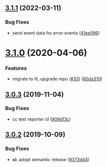 ## [3.1.1](https://github.com/neovici/cosmoz-sse/compare/v3.1.0...v3.1.1) (2022-03-11)


### Bug Fixes

* send event data for error events ([41ee596](https://github.com/neovici/cosmoz-sse/commit/41ee5962794b3c05f53adca6d8d0861f0dbb159e))

# [3.1.0](https://github.com/neovici/cosmoz-sse/compare/v3.0.3...v3.1.0) (2020-04-06)


### Features

* migrate to lit, upgrade repo ([#33](https://github.com/neovici/cosmoz-sse/issues/33)) ([60da310](https://github.com/neovici/cosmoz-sse/commit/60da31001dad49c7bc5f418dd15efbb102076f04))

## [3.0.3](https://github.com/neovici/cosmoz-sse/compare/v3.0.2...v3.0.3) (2019-11-04)


### Bug Fixes

* cc test reporter id ([909d13c](https://github.com/neovici/cosmoz-sse/commit/909d13cd5d2060cd30fda351054d4516cba507a4))

## [3.0.2](https://github.com/neovici/cosmoz-sse/compare/v3.0.1...v3.0.2) (2019-10-09)


### Bug Fixes

* **ci:** adopt semantic release ([9373d44](https://github.com/neovici/cosmoz-sse/commit/9373d44693d729c085700f39b3af41087784739f))

